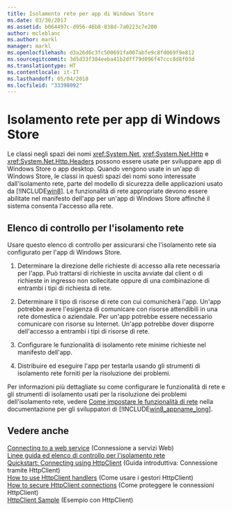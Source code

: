 ```yaml
---
title: Isolamento rete per app di Windows Store
ms.date: 03/30/2017
ms.assetid: b064497c-d956-46b8-838d-7a0223c7e200
author: mcleblanc
ms.author: markl
manager: markl
ms.openlocfilehash: d3a26d6c3fc500691fa007abfe9c8fd069f9e812
ms.sourcegitcommit: 3d5d33f384eeba41b2dff79d096f47ccc8d8f03d
ms.translationtype: HT
ms.contentlocale: it-IT
ms.lasthandoff: 05/04/2018
ms.locfileid: "33398092"
---
```

# <a name="network-isolation-for-windows-store-apps"></a>Isolamento rete per app di Windows Store
Le classi negli spazi dei nomi <xref:System.Net>, <xref:System.Net.Http> e <xref:System.Net.Http.Headers> possono essere usate per sviluppare app di Windows Store o app desktop. Quando vengono usate in un'app di Windows Store, le classi in questi spazi dei nomi sono interessate dall'isolamento rete, parte del modello di sicurezza delle applicazioni usato da [!INCLUDE[win8](../../../includes/win8-md.md)]. Le funzionalità di rete appropriate devono essere abilitate nel manifesto dell'app per un'app di Windows Store affinché il sistema consenta l'accesso alla rete.  
  
## <a name="checklist-for-network-isolation"></a>Elenco di controllo per l'isolamento rete  
 Usare questo elenco di controllo per assicurarsi che l'isolamento rete sia configurato per l'app di Windows Store.  
  
1.  Determinare la direzione delle richieste di accesso alla rete necessaria per l'app. Può trattarsi di richieste in uscita avviate dal client o di richieste in ingresso non sollecitate oppure di una combinazione di entrambi i tipi di richiesta di rete.  
  
2.  Determinare il tipo di risorse di rete con cui comunicherà l'app. Un'app potrebbe avere l'esigenza di comunicare con risorse attendibili in una rete domestica o aziendale. Per un'app potrebbe essere necessario comunicare con risorse su Internet. Un'app potrebbe dover disporre dell'accesso a entrambi i tipi di risorse di rete.  
  
3.  Configurare le funzionalità di isolamento rete minime richieste nel manifesto dell'app.  
  
4.  Distribuire ed eseguire l'app per testarla usando gli strumenti di isolamento rete forniti per la risoluzione dei problemi.  
  
 Per informazioni più dettagliate su come configurare le funzionalità di rete e gli strumenti di isolamento usati per la risoluzione dei problemi dell'isolamento rete, vedere [Come impostare le funzionalità di rete](http://go.microsoft.com/fwlink/?LinkID=228265) nella documentazione per gli sviluppatori di [!INCLUDE[win8_appname_long](../../../includes/win8-appname-long-md.md)].  
  
## <a name="see-also"></a>Vedere anche  
 [Connecting to a web service](http://go.microsoft.com/fwlink/?LinkID=245696) (Connessione a servizi Web)  
 [Linee guida ed elenco di controllo per l'isolamento rete](http://go.microsoft.com/fwlink/?LinkID=228265)  
 [Quickstart: Connecting using HttpClient](http://go.microsoft.com/fwlink/?LinkId=245697) (Guida introduttiva: Connessione tramite HttpClient)  
 [How to use HttpClient handlers](http://go.microsoft.com/fwlink/?LinkId=245699) (Come usare i gestori HttpClient)  
 [How to secure HttpClient connections](http://go.microsoft.com/fwlink/?LinkId=245698) (Come proteggere le connessioni HttpClient)  
 [HttpClient Sample](http://go.microsoft.com/fwlink/?LinkId=242550) (Esempio con HttpClient)
